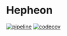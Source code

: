 # Hepheon

[![pipeline](https://github.com/Mattia-Vicari/hepheon/actions/workflows/test.yml/badge.svg)](https://github.com/Mattia-Vicari/hepheon/actions/workflows/test.yml)
[![codecov](https://codecov.io/gh/Mattia-Vicari/hepheon/graph/badge.svg?token=384XRFQVUH)](https://codecov.io/gh/Mattia-Vicari/hepheon)
